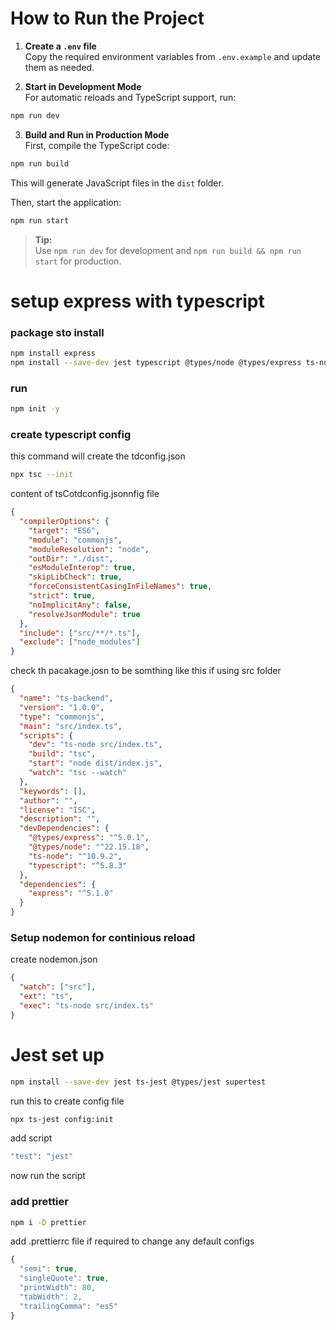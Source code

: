 # How to Run the Project

1. **Create a `.env` file**  
  Copy the required environment variables from `.env.example` and update them as needed.

2. **Start in Development Mode**  
  For automatic reloads and TypeScript support, run:
  ```bash
  npm run dev
  ```

3. **Build and Run in Production Mode**  
  First, compile the TypeScript code:
  ```bash
  npm run build
  ```
  This will generate JavaScript files in the `dist` folder.

  Then, start the application:
  ```bash
  npm run start
  ```

> **Tip:**  
> Use `npm run dev` for development and `npm run build && npm run start` for production.

# setup express with typescript

### package sto install

```bash
npm install express
npm install --save-dev jest typescript @types/node @types/express ts-node nodemon
```

### run

```bash
npm init -y
```

### create typescript config

this command will create the tdconfig.json

```bash
npx tsc --init
```

content of tsCotdconfig.jsonnfig file

```json
{
  "compilerOptions": {
    "target": "ES6",
    "module": "commonjs",
    "moduleResolution": "node",
    "outDir": "./dist",
    "esModuleInterop": true,
    "skipLibCheck": true,
    "forceConsistentCasingInFileNames": true,
    "strict": true,
    "noImplicitAny": false,
    "resolveJsonModule": true
  },
  "include": ["src/**/*.ts"],
  "exclude": ["node_modules"]
}
```

check th pacakage.josn to be somthing like this if using src folder

```json
{
  "name": "ts-backend",
  "version": "1.0.0",
  "type": "commonjs",
  "main": "src/index.ts",
  "scripts": {
    "dev": "ts-node src/index.ts",
    "build": "tsc",
    "start": "node dist/index.js",
    "watch": "tsc --watch"
  },
  "keywords": [],
  "author": "",
  "license": "ISC",
  "description": "",
  "devDependencies": {
    "@types/express": "^5.0.1",
    "@types/node": "^22.15.18",
    "ts-node": "^10.9.2",
    "typescript": "^5.8.3"
  },
  "dependencies": {
    "express": "^5.1.0"
  }
}
```

### Setup nodemon for continious reload

create nodemon.json

```json
{
  "watch": ["src"],
  "ext": "ts",
  "exec": "ts-node src/index.ts"
}
```

# Jest set up

```bash
npm install --save-dev jest ts-jest @types/jest supertest
```

run this to create config file

```bash
npx ts-jest config:init
```

add script

```bash
"test": "jest"
```

now run the script

### add prettier

```bash
npm i -D prettier
```

add .prettierrc file if required to change any default configs

```ts
{
  "semi": true,
  "singleQuote": true,
  "printWidth": 80,
  "tabWidth": 2,
  "trailingComma": "es5"
}
```
